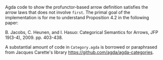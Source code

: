 Agda code to show the profunctor-based arrow definition satisfies the
arrow laws that does not involve `first`. The primal goal of the
implementation is for me to understand Proposition 4.2 in the
following paper: 

B. Jacobs, C. Heunen, and I. Hasuo: Categorical Semantics for Arrows,
JFP 19(3-4), 2009. pp. 403-438.

A substantial amount of code in `Category.agda` is borrowed or
paraphrased from Jacques Carette's library
https://github.com/agda/agda-categories.
